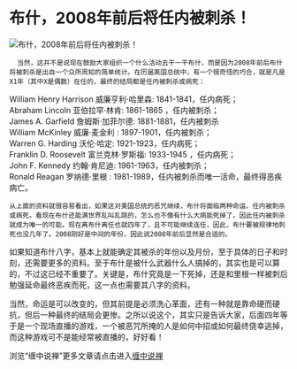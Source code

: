 布什，2008年前后将任内被刺杀！
====

			

                                                                    




![布什，2008年前后将任内被刺杀！](http://simg.sinajs.cn/blog7style/images/common/sg_trans.gif)




                                                                    




                                                                   




      当然，这并不是说现在鼓励大家组织一个什么活动去干一干布什，而是因为2008年前后布什将被刺杀是出自一个众所周知的简单统计。在历届美国总统中，有一个很奇怪的巧合，就是凡是X1年（其中X是偶数）在任的，最终的结局都是任内被刺杀或病死：  
  
William Henry Harrison 威廉亨利·哈里森: 1841-1841，任内病死；  
Abraham Lincoln 亚伯拉罕·林肯: 1861-1865 ，任内被刺杀；  
James A. Garfield 詹姆斯·加菲尔德: 1881-1881，任内被刺杀  
William McKinley 威廉·麦金利 : 1897-1901，任内被刺杀；  
Warren G. Harding 沃伦·哈定: 1921-1923，任内病死；  
Franklin D. Roosevelt 富兰克林·罗斯福: 1933-1945 ，任内病死；  
John F. Kennedy 约翰·肯尼迪: 1961-1963，任内被刺杀；  
Ronald Reagan 罗纳德·里根 : 1981-1989，任内被刺杀而唯一活命，最终得恶疾病亡。  
  
    从上面的资料就很容易看出，如果这对美国总统的恶咒继续，布什将面临两种命运，任内被刺杀或病死。看现在布什还能满世界乱叫乱跳的，怎么也不像有什么大病能死掉了，因此任内被刺杀就成为唯一的可能。现在离布什离任也就四年了，且不可能继续连任，因此，布什要被规律地刺死也没几年了。2008刚好是中间的年份，因此说2008年前后显然是合适的。  
  
   如果知道布什八字，基本上就能确定其被杀的年份以及月份，至于具体的日子和时刻，还需要更多的资料。至于布什是被什么武器什么人搞掉的，其实也是可以算的，不过这已经不重要了。关键是，布什究竟是一下死掉，还是和里根一样被刺后勉强延命最终恶疾而死，这一点也需要其八字的资料。  
  
   当然，命运是可以改变的，但其前提是必须洗心革面，还有一种就是靠命硬而硬抗，但后一种最终的结局会更惨。之所以说这个，其实只是告诉大家，后面四年等于是一个现场直播的游戏，一个被恶咒所掩的人是如何中招或如何最终侥幸逃掉，而这种游戏可不是能经常被直播的，好好看！










浏览“缠中说禅”更多文章请点击进入[缠中说禅](http://blog.sina.com.cn/m/chzhshch)







